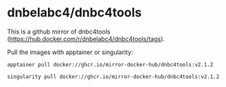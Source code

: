 dnbelabc4/dnbc4tools
===


This is a github mirror of dnbc4tools (<https://hub.docker.com/r/dnbelabc4/dnbc4tools/tags>).

Pull the images with apptainer or singularity: 

```
apptainer pull docker://ghcr.io/mirror-docker-hub/dnbc4tools:v2.1.2
```

```
singularity pull docker://ghcr.io/mirror-docker-hub/dnbc4tools:v2.1.2
```
